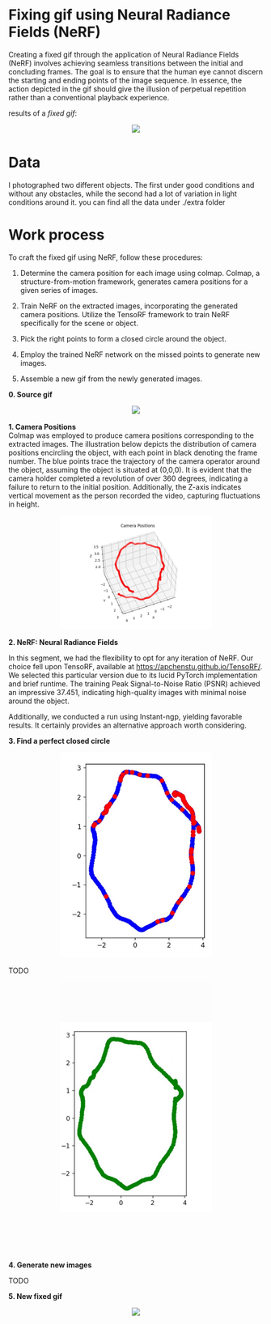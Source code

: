 # Fixing gif using Neural Radiance Fields (NeRF)  
Creating a fixed gif through the application of Neural Radiance Fields (NeRF) involves achieving seamless transitions between the initial and concluding frames. The goal is to ensure that the human eye cannot discern the starting and ending points of the image sequence. In essence, the action depicted in the gif should give the illusion of perpetual repetition rather than a conventional playback experience.
  
results of a *fixed gif*:  

<p align="center">
  <img src="extra/first_scene/first_option/fixedfirstscene.gif" width="380" />
</p>

# Data 
I photographed two different objects. The first under good conditions and without any obstacles, while the second had a lot of variation in light conditions around it.
you can find all the data under ./extra folder 

# Work process

To craft the fixed gif using NeRF, follow these procedures:

1. Determine the camera position for each image using colmap. Colmap, a structure-from-motion framework, generates camera positions for a given series of images.

2. Train NeRF on the extracted images, incorporating the generated camera positions. Utilize the TensoRF framework to train NeRF specifically for the scene or object.

3. Pick the right points to form a closed circle around the object.

4. Employ the trained NeRF network on the missed points to generate new images.

5. Assemble a new gif from the newly generated images.


**0. Source gif**  

<p align="center">
  <img src="extra/first_scene/first_option/firstscene.gif" width="380" />
</p>

**1. Camera Positions**  
Colmap was employed to produce camera positions corresponding to the extracted images. The illustration below depicts the distribution of camera positions encircling the object, with each point in black denoting the frame number. The blue points trace the trajectory of the camera operator around the object, assuming the object is situated at (0,0,0). It is evident that the camera holder completed a revolution of over 360 degrees, indicating a failure to return to the initial position. Additionally, the Z-axis indicates vertical movement as the person recorded the video, capturing fluctuations in height.  

<p align="center">
  <img src="extra/first_scene/camerapositions.jpeg" width="300" />
</p>

**2. NeRF: Neural Radiance Fields**  

In this segment, we had the flexibility to opt for any iteration of NeRF. Our choice fell upon TensoRF, available at https://apchenstu.github.io/TensoRF/. We selected this particular version due to its lucid PyTorch implementation and brief runtime. The training Peak Signal-to-Noise Ratio (PSNR) achieved an impressive 37.451, indicating high-quality images with minimal noise around the object.

Additionally, we conducted a run using Instant-ngp, yielding favorable results. It certainly provides an alternative approach worth considering.

**3. Find a perfect closed circle**  

<p align="center">
  <img src="extra/first_scene/camerapoints.jpeg" width="300" />
</p>

TODO

<p align="center">
  <img src="extra/first_scene/first_option/selectedcircle.jpeg" width="300" />
</p>

**4. Generate new images**  

TODO

**5. New fixed gif**  

<p align="center">
  <img src="extra/first_scene/first_option/fixedfirstscene.gif" width="380" />
</p>

